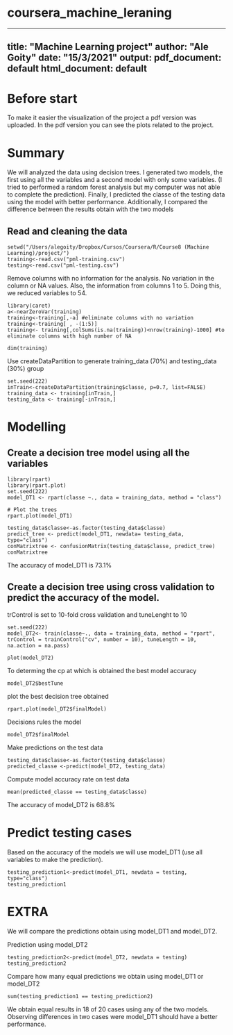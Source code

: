 # coursera_machine_leraning
---
title: "Machine Learning project"
author: "Ale Goity"
date: "15/3/2021"
output:
  pdf_document: default
  html_document: default
---
# Before start  

To make it easier the visualization of the project a pdf version was uploaded. In the pdf version you can see the plots related to the project.


# Summary
We will analyzed the data using decision trees. I generated two models, the first using all the variables and a second model with only some variables. (I tried to performed a random forest analysis but my computer was not able to complete the prediction).
Finally, I predicted the classe of the testing data using the model with better performance. Additionally, I compared the difference between the results obtain with the two models

## Read and cleaning the data

```{r}
setwd("/Users/alegoity/Dropbox/Cursos/Coursera/R/Course8 (Machine Learning)/project/")
training<-read.csv("pml-training.csv")
testing<-read.csv("pml-testing.csv")
```


Remove columns with no information for the analysis. No variation in the column or NA values. Also, the information from columns 1 to 5. Doing this, we reduced variables to 54.
```{r}
library(caret)
a<-nearZeroVar(training)
training<-training[,-a] #eliminate columns with no variation
training<-training[ , -(1:5)]
training<- training[,colSums(is.na(training))<nrow(training)-1000] #to eliminate columns with high number of NA

dim(training)

```

Use createDataPartition to generate training_data (70%) and testing_data (30%) group

```{r}
set.seed(222)
inTrain<-createDataPartition(training$classe, p=0.7, list=FALSE)
training_data <- training[inTrain,]
testing_data <- training[-inTrain,]
```

# Modelling

## Create a decision tree model using all the variables
```{r fig.height=10, fig.width=10}
library(rpart)
library(rpart.plot)
set.seed(222)
model_DT1 <- rpart(classe ~., data = training_data, method = "class")

# Plot the trees
rpart.plot(model_DT1)

```

```{r}
testing_data$classe<-as.factor(testing_data$classe)
predict_tree <- predict(model_DT1, newdata= testing_data, type="class")
conMatrixtree <- confusionMatrix(testing_data$classe, predict_tree)
conMatrixtree
```

The accuracy of model_DT1 is 73.1%




## Create a decision tree using cross validation to predict the accuracy of the model.
trControl is set to 10-fold cross validation and tuneLenght to 10
```{r}
set.seed(222)
model_DT2<- train(classe~., data = training_data, method = "rpart", trControl = trainControl("cv", number = 10), tuneLength = 10, na.action = na.pass)

plot(model_DT2)
```
To determing the cp at which is obtained the best model accuracy 
```{r}
model_DT2$bestTune
```
plot the best decision tree obtained

```{r fig.height=10, fig.width=10}
rpart.plot(model_DT2$finalModel)

```

Decisions rules the model
```{r}
model_DT2$finalModel
```

Make predictions on the test data
```{r}
testing_data$classe<-as.factor(testing_data$classe)
predicted_classe <-predict(model_DT2, testing_data)
```


Compute model accuracy rate on test data
```{r}
mean(predicted_classe == testing_data$classe)
```

The accuracy of model_DT2 is 68.8%

# Predict testing cases
Based on the accuracy of the models we will use model_DT1 (use all variables to make the prediction).

```{r}
testing_prediction1<-predict(model_DT1, newdata = testing, type="class")
testing_prediction1
```

# EXTRA
We will compare the predictions obtain using model_DT1 and model_DT2.

Prediction using model_DT2
```{r}
testing_prediction2<-predict(model_DT2, newdata = testing)
testing_prediction2
```

Compare how many equal predictions we obtain using model_DT1 or model_DT2
```{r}
sum(testing_prediction1 == testing_prediction2) 
```

We obtain equal results in 18 of 20 cases using any of the two models. Observing differences in two cases were model_DT1 should have a better performance.

